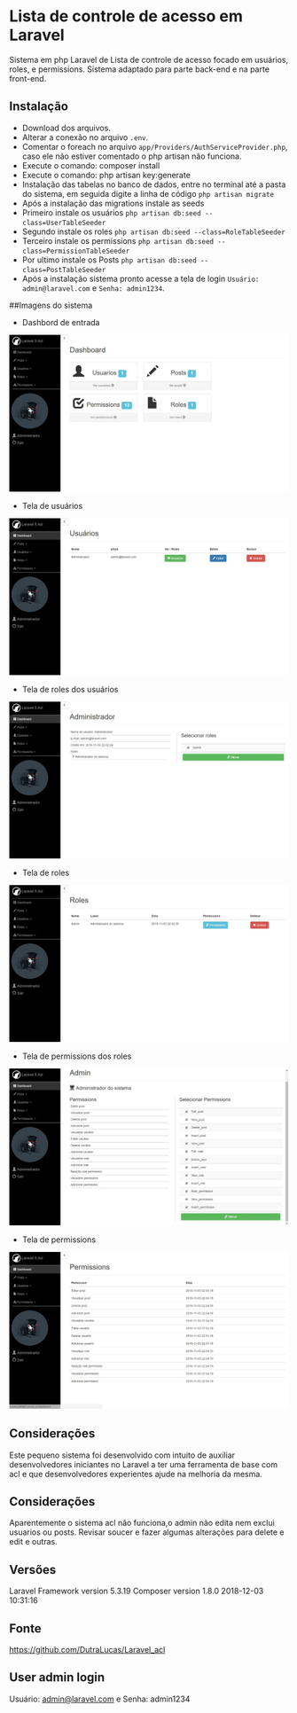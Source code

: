 # Lista de controle de acesso em Laravel

Sistema em php Laravel de Lista de controle de acesso focado em usuários, roles, e permissions. Sistema adaptado para parte back-end e na parte front-end.

## Instalação

* Download dos arquivos.
* Alterar a conexão no arquivo `.env`.
* Comentar o foreach no arquivo `app/Providers/AuthServiceProvider.php`, caso ele não estiver comentado o php artisan não funciona.
* Execute o comando: composer install
* Execute o comando: php artisan key:generate
* Instalação das tabelas no banco de dados, entre no terminal até a pasta do sistema, em seguida digite a linha de código `php artisan migrate`
* Após a instalação das migrations instale as seeds
* Primeiro instale os usuários `php artisan db:seed --class=UserTableSeeder`
* Segundo instale os roles `php artisan db:seed --class=RoleTableSeeder`
* Terceiro instale os permissions `php artisan db:seed --class=PermissionTableSeeder`
* Por ultimo instale os Posts `php artisan db:seed --class=PostTableSeeder`
* Após a instalação sistema pronto acesse a tela de login `Usuário: admin@laravel.com` e `Senha: admin1234`.  

##Imagens do sistema
* Dashbord de entrada
<img src="https://raw.githubusercontent.com/DutraLucas/Laravel_acl/master/resources/assets/img/capturas/dashbord.JPG"/>

* Tela de usuários
<img src="https://raw.githubusercontent.com/DutraLucas/Laravel_acl/master/resources/assets/img/capturas/users.JPG"/>

* Tela de roles dos usuários
<img src="https://raw.githubusercontent.com/DutraLucas/Laravel_acl/master/resources/assets/img/capturas/users_roles.JPG"/>

* Tela de roles
<img src="https://raw.githubusercontent.com/DutraLucas/Laravel_acl/master/resources/assets/img/capturas/roles.JPG"/>

* Tela de permissions dos roles
<img src="https://raw.githubusercontent.com/DutraLucas/Laravel_acl/master/resources/assets/img/capturas/roles_permissions.JPG"/>

* Tela de permissions
<img src="https://raw.githubusercontent.com/DutraLucas/Laravel_acl/master/resources/assets/img/capturas/permissions.JPG"/>

## Considerações

Este pequeno sistema foi desenvolvido com intuito de auxiliar desenvolvedores iniciantes no Laravel a ter uma ferramenta de base com acl e que desenvolvedores experientes ajude na melhoria da mesma.

## Considerações

Aparentemente o sistema acl não funciona,o admin não edita nem exclui usuarios ou posts.
Revisar soucer e fazer algumas alterações para delete e edit  e outras.

## Versões 
Laravel Framework version 5.3.19
Composer version 1.8.0 2018-12-03 10:31:16

## Fonte
https://github.com/DutraLucas/Laravel_acl

## User admin login
Usuário: admin@laravel.com e Senha: admin1234
